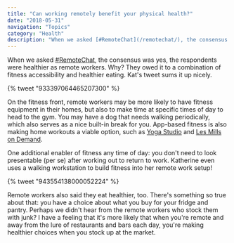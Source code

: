 ```yaml
---
title: "Can working remotely benefit your physical health?"
date: "2018-05-31"
navigation: "Topics"
category: "Health"
description: "When we asked [#RemoteChat](/remotechat/), the consensus was yes, the respondents were healthier as remote workers. Why? They owed it to a combination of fitness accessibility and healthier eating."
---
```


When we asked [#RemoteChat](/remotechat/), the consensus was yes, the respondents were healthier as remote workers. Why? They owed it to a combination of fitness accessibility and healthier eating. Kat's tweet sums it up nicely.

{% tweet "933397064465207300" %}

On the fitness front, remote workers may be more likely to have fitness equipment in their homes, but also to make time at specific times of day to head to the gym. You may have a dog that needs walking periodically, which also serves as a nice built-in break for you. App-based fitness is also making home workouts a viable option, such as [Yoga Studio](https://twitter.com/yogastudioapp) and [Les Mills on Demand](https://www.lesmills.com/us/ondemand/).

One additional enabler of fitness any time of day: you don't need to look presentable (per se) after working out to return to work. Katherine even uses a walking workstation to build fitness into her remote work setup!

{% tweet "943554138000052224" %}

Remote workers also said they eat healthier, too. There's something so true about that: you have a choice about what you buy for your fridge and pantry. Perhaps we didn't hear from the remote workers who stock them with junk? I have a feeling that it's more likely that when you're remote and away from the lure of restaurants and bars each day, you're making healthier choices when you stock up at the market.
